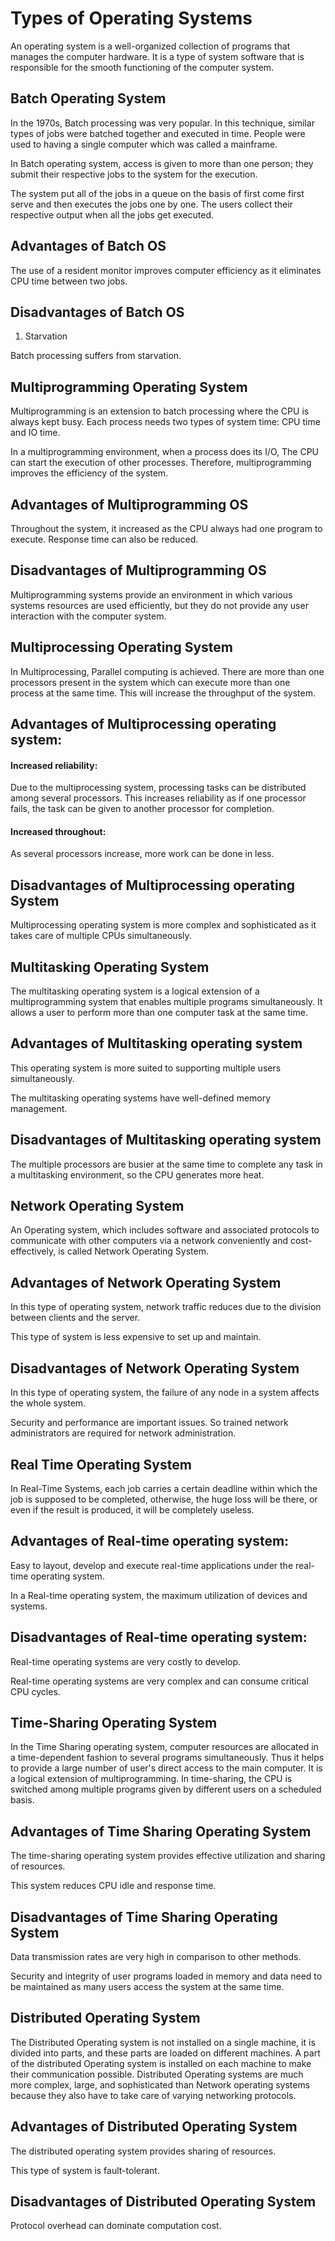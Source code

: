 # Types of Operating Systems
An operating system is a well-organized collection of programs that manages the computer hardware. It is a type of system software that is responsible for the smooth functioning of the computer system.

## Batch Operating System
In the 1970s, Batch processing was very popular. In this technique, similar types of jobs were batched together and executed in time. People were used to having a single computer which was called a mainframe.

In Batch operating system, access is given to more than one person; they submit their respective jobs to the system for the execution.

The system put all of the jobs in a queue on the basis of first come first serve and then executes the jobs one by one. The users collect their respective output when all the jobs get executed.

## Advantages of Batch OS
The use of a resident monitor improves computer efficiency as it eliminates CPU time between two jobs.
## Disadvantages of Batch OS
1. Starvation

Batch processing suffers from starvation.

## Multiprogramming Operating System
Multiprogramming is an extension to batch processing where the CPU is always kept busy. Each process needs two types of system time: CPU time and IO time.

In a multiprogramming environment, when a process does its I/O, The CPU can start the execution of other processes. Therefore, multiprogramming improves the efficiency of the system.

## Advantages of Multiprogramming OS
Throughout the system, it increased as the CPU always had one program to execute.
Response time can also be reduced.
## Disadvantages of Multiprogramming OS
Multiprogramming systems provide an environment in which various systems resources are used efficiently, but they do not provide any user interaction with the computer system.

## Multiprocessing Operating System
In Multiprocessing, Parallel computing is achieved. There are more than one processors present in the system which can execute more than one process at the same time. This will increase the throughput of the system.

## Advantages of Multiprocessing operating system:

#### Increased reliability: 
Due to the multiprocessing system, processing tasks can be distributed among several processors. This increases reliability as if one processor fails, the task can be given to another processor for completion.
#### Increased throughout: 
As several processors increase, more work can be done in less.
## Disadvantages of Multiprocessing operating System

Multiprocessing operating system is more complex and sophisticated as it takes care of multiple CPUs simultaneously.

## Multitasking Operating System

The multitasking operating system is a logical extension of a multiprogramming system that enables multiple programs simultaneously. It allows a user to perform more than one computer task at the same time.

## Advantages of Multitasking operating system
This operating system is more suited to supporting multiple users simultaneously.

The multitasking operating systems have well-defined memory management.

## Disadvantages of Multitasking operating system
The multiple processors are busier at the same time to complete any task in a multitasking environment, so the CPU generates more heat.

## Network Operating System

An Operating system, which includes software and associated protocols to communicate with other computers via a network conveniently and cost-effectively, is called Network Operating System.

## Advantages of Network Operating System
In this type of operating system, network traffic reduces due to the division between clients and the server.

This type of system is less expensive to set up and maintain.

## Disadvantages of Network Operating System
In this type of operating system, the failure of any node in a system affects the whole system.

Security and performance are important issues. So trained network administrators are required for network administration.

## Real Time Operating System
In Real-Time Systems, each job carries a certain deadline within which the job is supposed to be completed, otherwise, the huge loss will be there, or even if the result is produced, it will be completely useless.

## Advantages of Real-time operating system:
Easy to layout, develop and execute real-time applications under the real-time operating system.

In a Real-time operating system, the maximum utilization of devices and systems.

## Disadvantages of Real-time operating system:
Real-time operating systems are very costly to develop.

Real-time operating systems are very complex and can consume critical CPU cycles.

## Time-Sharing Operating System
In the Time Sharing operating system, computer resources are allocated in a time-dependent fashion to several programs simultaneously. Thus it helps to provide a large number of user's direct access to the main computer. It is a logical extension of multiprogramming. In time-sharing, the CPU is switched among multiple programs given by different users on a scheduled basis.

## Advantages of Time Sharing Operating System
The time-sharing operating system provides effective utilization and sharing of resources.

This system reduces CPU idle and response time.
## Disadvantages of Time Sharing Operating System
Data transmission rates are very high in comparison to other methods.

Security and integrity of user programs loaded in memory and data need to be maintained as many users access the system at the same time.

## Distributed Operating System
The Distributed Operating system is not installed on a single machine, it is divided into parts, and these parts are loaded on different machines. A part of the distributed Operating system is installed on each machine to make their communication possible. Distributed Operating systems are much more complex, large, and sophisticated than Network operating systems because they also have to take care of varying networking protocols.

## Advantages of Distributed Operating System
The distributed operating system provides sharing of resources.

This type of system is fault-tolerant.

## Disadvantages of Distributed Operating System
Protocol overhead can dominate computation cost.